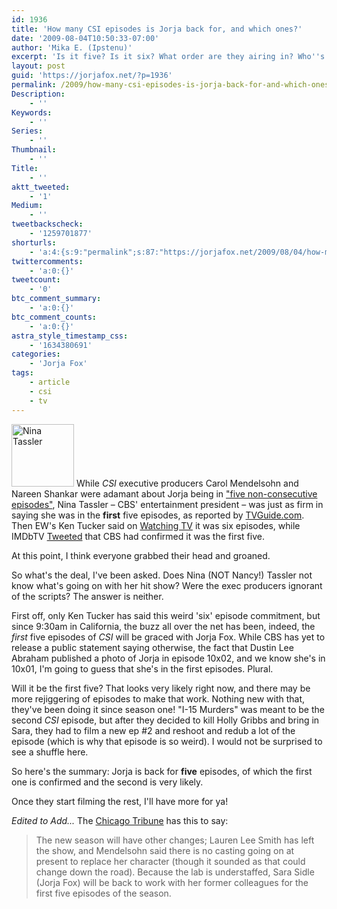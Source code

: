 ```yaml
---
id: 1936
title: 'How many CSI episodes is Jorja back for, and which ones?'
date: '2009-08-04T10:50:33-07:00'
author: 'Mika E. (Ipstenu)'
excerpt: 'Is it five? Is it six? What order are they airing in? Who''s in what and when?  If you''re confused, you''re not alone.'
layout: post
guid: 'https://jorjafox.net/?p=1936'
permalink: /2009/how-many-csi-episodes-is-jorja-back-for-and-which-ones/
Description:
    - ''
Keywords:
    - ''
Series:
    - ''
Thumbnail:
    - ''
Title:
    - ''
aktt_tweeted:
    - '1'
Medium:
    - ''
tweetbackscheck:
    - '1259701877'
shorturls:
    - 'a:4:{s:9:"permalink";s:87:"https://jorjafox.net/2009/08/04/how-many-csi-episodes-is-jorja-back-for-and-which-ones/";s:7:"tinyurl";s:26:"http://tinyurl.com/yb7w3jj";s:4:"isgd";s:18:"http://is.gd/532aW";s:5:"bitly";s:19:"http://bit.ly/Txd4v";}'
twittercomments:
    - 'a:0:{}'
tweetcount:
    - '0'
btc_comment_summary:
    - 'a:0:{}'
btc_comment_counts:
    - 'a:0:{}'
astra_style_timestamp_css:
    - '1634380691'
categories:
    - 'Jorja Fox'
tags:
    - article
    - csi
    - tv
---
```


<img src="//static.jorjafox.net/wordpress/2009/08/tassler-100x100.gif" alt="Nina Tassler" title="tassler" width="100" height="100" class="alignleft size-thumbnail wp-image-1937" />
While <em>CSI</em> executive producers Carol Mendelsohn and Nareen Shankar were adamant about Jorja being in <a href="http://ausiellofiles.ew.com/2009/07/29/csi-scoop-saras-back-is-grissom-next/">"five non-consecutive episodes"</a>, Nina Tassler – CBS' entertainment president – was just as firm in saying she was in the <strong>first</strong> five episodes, as reported by <a href="http://www.tvguide.com/News/CSI-Fishburne-Tassler-1008612.aspx">TVGuide.com</a>.  Then EW's Ken Tucker said on <a href="http://watching-tv.ew.com/2009/08/03/csi-and-its-laurence-fishburne-problem/">Watching TV</a> it was six episodes, while IMDbTV <a href="http://twitter.com/IMDbTV/status/3109502771">Tweeted</a> that CBS had confirmed it was the first five.

At this point, I think everyone grabbed their head and groaned.

So what's the deal, I've been asked.  Does Nina (NOT Nancy!) Tassler not know what's going on with her hit show?  Were the exec producers ignorant of the scripts?  The answer is neither.

First off, only Ken Tucker has said this weird 'six' episode commitment, but since 9:30am in California, the buzz all over the net has been, indeed, the <em>first</em> five episodes of <em>CSI</em> will be graced with Jorja Fox.  While CBS has yet to release a public statement saying otherwise, the fact that Dustin Lee Abraham published a photo of Jorja in episode 10x02, and we know she's in 10x01, I'm going to guess that she's in the first episodes. Plural.

Will it be the first five? That looks very likely right now, and there may be more rejiggering of episodes to make that work. Nothing new with that, they've been doing it since season one! "I-15 Murders" was meant to be the second <em>CSI</em> episode, but after they decided to kill Holly Gribbs and bring in Sara, they had to film a new ep #2 and reshoot and redub a lot of the episode (which is why that episode is so weird). I would not be surprised to see a shuffle here.

So here's the summary: Jorja is back for <strong>five</strong> episodes, of which the first one is confirmed and the second is very likely.

Once they start filming the rest, I'll have more for ya!

<em>Edited to Add...</em> The <a href="http://featuresblogs.chicagotribune.com/entertainment_tv/2009/08/csi-fishburne-petersen.html">Chicago Tribune</a> has this to say:

<blockquote>The new season will have other changes; Lauren Lee Smith has left the show, and Mendelsohn said there is no casting going on at present to replace her character (though it sounded as that could change down the road). Because the lab is understaffed, Sara Sidle (Jorja Fox) will be back to work with her former colleagues for the first five episodes of the season. </blockquote>
